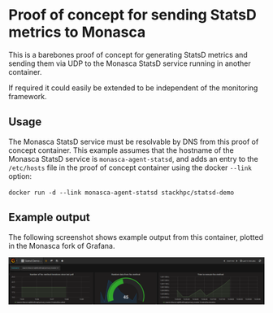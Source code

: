Proof of concept for sending StatsD metrics to Monasca
======================================================

This is a barebones proof of concept for generating StatsD
metrics and sending them via UDP to the Monasca StatsD service
running in another container.

If required it could easily be extended to be independent of
the monitoring framework.

Usage
-----

The Monasca StatsD service must be resolvable by DNS from
this proof of concept container. This example assumes
that the hostname of the Monasca StatsD service is
`monasca-agent-statsd`, and adds an entry to the `/etc/hosts`
file in the proof of concept container using the docker
`--link` option:

`docker run -d --link monasca-agent-statsd stackhpc/statsd-demo`

Example output
--------------

The following screenshot shows example output from this container,
plotted in the Monasca fork of Grafana.

![Screenshot](example_output.png)
